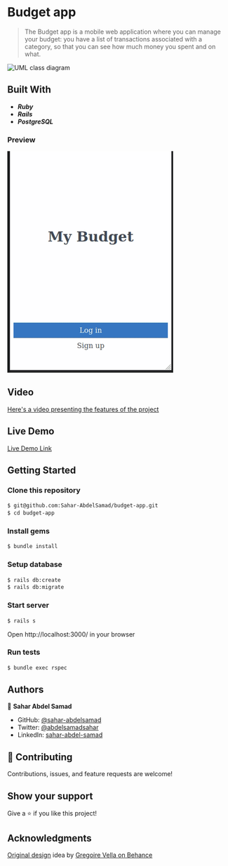 # Budget app

> The Budget app is a mobile web application where you can manage your budget: you have a list of transactions associated with a category, so that you can see how much money you spent and on what.

![UML class diagram](https://github.com/microverseinc/curriculum-rails/blob/main/capstone/images/erd_diagram.png)

## Built With

- _**Ruby**_
- _**Rails**_
- _**PostgreSQL**_

### Preview

![This is a gif of the project](screenshot.gif)

## Video

[Here's a video presenting the features of the project](https://www.loom.com/share/8d4c963434054328a340a26d6beea198)

## Live Demo

[Live Demo Link](https://my-budget-sahar.herokuapp.com/)

## Getting Started

### Clone this repository

```bash
$ git@github.com:Sahar-AbdelSamad/budget-app.git
$ cd budget-app
```
### Install gems
```bash
$ bundle install
```

### Setup database
```bash
$ rails db:create
$ rails db:migrate
```

### Start server
```bash
$ rails s
```
Open http://localhost:3000/ in your browser

### Run tests
```bash
$ bundle exec rspec
```

## Authors

👤 **Sahar Abdel Samad**

- GitHub: [@sahar-abdelsamad](https://github.com/Sahar-AbdelSamad)
- Twitter: [@abdelsamadsahar](https://twitter.com/AbdelSamadSahar)
- LinkedIn: [sahar-abdel-samad](https://www.linkedin.com/in/sahar-abdel-samad/)

## 🤝 Contributing

Contributions, issues, and feature requests are welcome!

## Show your support

Give a ⭐️ if you like this project!

## Acknowledgments

[Original design](https://www.behance.net/gallery/19759151/Snapscan-iOs-design-and-branding?tracking_source=) idea by [Gregoire Vella on Behance](https://www.behance.net/gregoirevella)